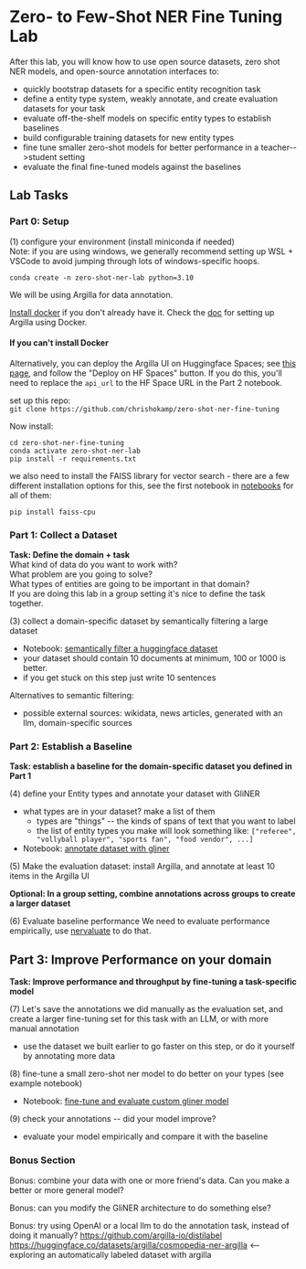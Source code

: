 # Zero- to Few-Shot NER Fine Tuning Lab

After this lab, you will know how to use open source datasets, zero shot NER models, and open-source annotation interfaces to:

- quickly bootstrap datasets for a specific entity recognition task
- define a entity type system, weakly annotate, and create evaluation datasets for your task
- evaluate off-the-shelf models on specific entity types to establish baselines
- build configurable training datasets for new entity types
- fine tune smaller zero-shot models for better performance in a teacher-->student setting
- evaluate the final fine-tuned models against the baselines

## Lab Tasks

### Part 0: Setup

(1) configure your environment (install miniconda if needed)     
Note: if you are using windows, we generally recommend setting up WSL + VSCode to avoid jumping through lots of windows-specific hoops.      
```
conda create -n zero-shot-ner-lab python=3.10
```
We will be using Argilla for data annotation.

[Install docker](https://www.docker.com/get-started/) if you don't already have it.
Check the [doc](https://docs.argilla.io/latest/getting_started/how-to-deploy-argilla-with-docker/) for setting up Argilla using Docker.

#### If you can't install Docker

Alternatively, you can deploy the Argilla UI on Huggingface Spaces; see [this page](https://docs.argilla.io/latest/getting_started/quickstart/), and follow the "Deploy on HF Spaces" button. If you do this, you'll need to replace the `api_url` to the HF Space URL in the Part 2 notebook.

set up this repo:       
`git clone https://github.com/chrishokamp/zero-shot-ner-fine-tuning`     

Now install:
```
cd zero-shot-ner-fine-tuning
conda activate zero-shot-ner-lab 
pip install -r requirements.txt
```

we also need to install the FAISS library for vector search - there are a few different installation options for this, see the first notebook in [notebooks](notebooks/) for all of them:
```
pip install faiss-cpu
```


### Part 1: Collect a Dataset  

**Task: Define the domain + task**       
What kind of data do you want to work with?   
What problem are you going to solve?     
What types of entities are going to be important in that domain?      
If you are doing this lab in a group setting it's nice to define the task together.

(3) collect a domain-specific dataset by semantically filtering a large dataset      
- Notebook: [semantically filter a huggingface dataset](notebooks/part-1-semantically-filter-a-huggingface-dataset.ipynb)
- your dataset should contain 10 documents at minimum, 100 or 1000 is better.
- if you get stuck on this step just write 10 sentences

Alternatives to semantic filtering:
- possible external sources: wikidata, news articles, generated with an llm, domain-specific sources


### Part 2: Establish a Baseline

**Task: establish a baseline for the domain-specific dataset you defined in Part 1**

(4) define your Entity types and annotate your dataset with GliNER 
- what types are in your dataset? make a list of them
  - types are "things" -- the kinds of spans of text that you want to label
  - the list of entity types you make will look something like: `["referee", "vollyball player", "sports fan", "food vendor", ...]`
- Notebook: [annotate dataset with gliner](notebooks/part-2-annotate-with-gliner-review-in-argilla.ipynb)

(5) Make the evaluation dataset: install Argilla, and annotate at least 10 items in the Argilla UI

**Optional: In a group setting, combine annotations across groups to create a larger dataset**

(6) Evaluate baseline performance
We need to evaluate performance empirically, use [nervaluate](https://github.com/MantisAI/nervaluate) to do that. 

## Part 3: Improve Performance on your domain

**Task: Improve performance and throughput by fine-tuning a task-specific model**

(7) Let's save the annotations we did manually as the evaluation set, and create a larger fine-tuning set for this task with an LLM, or with more manual annotation
- use the dataset we built earlier to go faster on this step, or do it yourself by annotating more data

(8) fine-tune a small zero-shot ner model to do better on your types (see example notebook)
- Notebook: [fine-tune and evaluate custom gliner model](notebooks/part-3-finetune-gliner.ipynb)

(9) check your annotations -- did your model improve? 
- evaluate your model empirically and compare it with the baseline

### Bonus Section

Bonus: combine your data with one or more friend's data. Can you make a better or more general model?

Bonus: can you modify the GliNER architecture to do something else?

Bonus: try using OpenAI or a local llm to do the annotation task, instead of doing it manually? https://github.com/argilla-io/distilabel
https://huggingface.co/datasets/argilla/cosmopedia-ner-argilla <-- exploring an automatically labeled dataset with argilla
